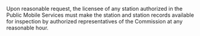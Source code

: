 Upon reasonable request, the licensee of any station authorized in the Public Mobile Services must make the station and station records available for inspection by authorized representatives of the Commission at any reasonable hour.


